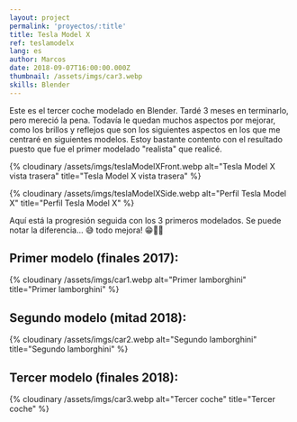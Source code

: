 ```yaml
---
layout: project
permalink: 'proyectos/:title'
title: Tesla Model X
ref: teslamodelx
lang: es
author: Marcos
date: 2018-09-07T16:00:00.000Z
thumbnail: /assets/imgs/car3.webp
skills: Blender
---
```

Este es el tercer coche modelado en Blender. Tardé 3 meses en terminarlo, pero mereció la pena. Todavía le quedan muchos aspectos por mejorar, como los brillos y reflejos que son los siguientes aspectos en los que me centraré en siguientes modelos. Estoy bastante contento con el resultado puesto que fue el primer modelado "realista" que realicé.

{% cloudinary /assets/imgs/teslaModelXFront.webp alt="Tesla Model X vista trasera" title="Tesla Model X vista trasera" %}


{% cloudinary /assets/imgs/teslaModelXSide.webp alt="Perfil Tesla Model X" title="Perfil Tesla Model X" %}

Aquí está la progresión seguida con los 3 primeros modelados. Se puede notar la diferencia... 😅 todo mejora! 😁👏🏽

## Primer modelo (finales 2017):
{% cloudinary /assets/imgs/car1.webp alt="Primer lamborghini" title="Primer lamborghini" %}

## Segundo modelo (mitad 2018):

{% cloudinary /assets/imgs/car2.webp alt="Segundo lamborghini" title="Segundo lamborghini" %}

## Tercer modelo (finales 2018):

{% cloudinary /assets/imgs/car3.webp alt="Tercer coche" title="Tercer coche" %}

